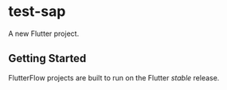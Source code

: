 # test-sap

A new Flutter project.

## Getting Started

FlutterFlow projects are built to run on the Flutter _stable_ release.
